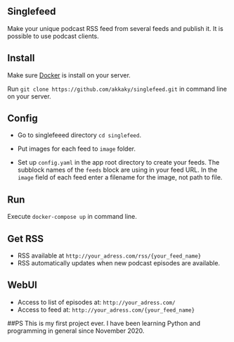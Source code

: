 ## Singlefeed
Make your unique podcast RSS feed from several feeds and publish it. It is possible to use podcast clients.

## Install 
Make sure [Docker](https://www.docker.com/) is install on your server.

Run `git clone https://github.com/akkaky/singlefeed.git` in command line on your server.

## Config
- Go to singlefeeed directory `cd singlefeed`.

- Put images for each feed to `image` folder. 

- Set up `config.yaml` in the app root directory to create your feeds. 
  The subblock names of the `feeds` block are using in your feed URL. 
  In the `image` field of each feed enter a filename for the image, not path to file.

## Run
Execute `docker-compose up` in command line.

## Get RSS
- RSS available at `http://your_adress.com/rss/{your_feed_name}`
- RSS automatically updates when new podcast episodes are available.

## WebUI
- Access to list of episodes at: `http://your_adress.com/`
- Access to feed at: `http://your_adress.com/{your_feed_name}`

##PS
This is my first project ever. I have been learning Python and programming in general since November 2020.
